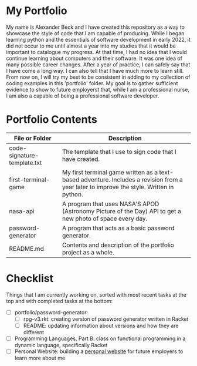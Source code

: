 # My Portfolio

My name is Alexander Beck and I have created this repository as a way to showcase the style of code that I am capable of producing. While I began learning python and the essentials of software development in early 2022, it did not occur to me until almost a year into my studies that it would be important to catalogue my progress. At that time, I had no idea that I would continue learning about computers and their software. It was one idea of many possible career changes. After a year of practice, I can safely say that I have come a long way. I can also tell that I have much more to learn still. From now on, I will try my best to be consistent in adding to my collection of coding examples in this 'portfolio' folder. My goal is to gather sufficient evidence to show to future employerst that, while I am a professional nurse, I am also a capable of being a professional software developer.

# Portfolio Contents

| File or Folder | Description |
| --- | --- |
| code-signature-template.txt | The template that I use to sign code that I have created. |
| first-terminal-game | My first terminal game written as a text-based adventure. Includes a revision from a year later to improve the style. Written in python. |
| nasa-api | A program that uses NASA'S APOD (Astronomy Picture of the Day) API to get a new photo of space every day. |
| password-generator | A program that acts as a basic password generator. |
| README.md | Contents and description of the portfolio project as a whole. |

# Checklist

Things that I am currently working on, sorted with most recent tasks at the top and with completed tasks at the bottom:

- [ ] portfolio/password-generator:
     - [ ] rpg-v3.rkt: creating version of password generator written in Racket
     - [ ] README: updating information about versions and how they are different
- [ ] Programming Languages, Part B: class on functional programming in a dynamic language, specifically Racket
- [ ] Personal Website: building a [personal website](https://sites.google.com/view/alexandercbeck/home) for future employers to learn more about me